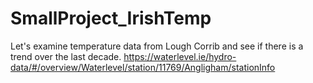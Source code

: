 # SmallProject_IrishTemp
Let's examine temperature data from Lough Corrib and see if there is a trend over the last decade. https://waterlevel.ie/hydro-data/#/overview/Waterlevel/station/11769/Angligham/stationInfo
